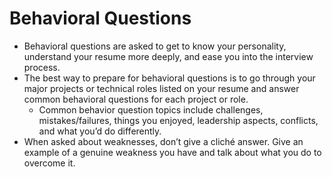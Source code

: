 # Behavioral Questions

- Behavioral questions are asked to get to know your personality, understand your resume more deeply, and ease you into the interview process.
- The best way to prepare for behavioral questions is to go through your major projects or technical roles listed on your resume and answer common behavioral questions for each project or role.
    - Common behavior question topics include challenges, mistakes/failures, things you enjoyed, leadership aspects, conflicts, and what you’d do differently.
- When asked about weaknesses, don’t give a cliché answer. Give an example of a genuine weakness you have and talk about what you do to overcome it.